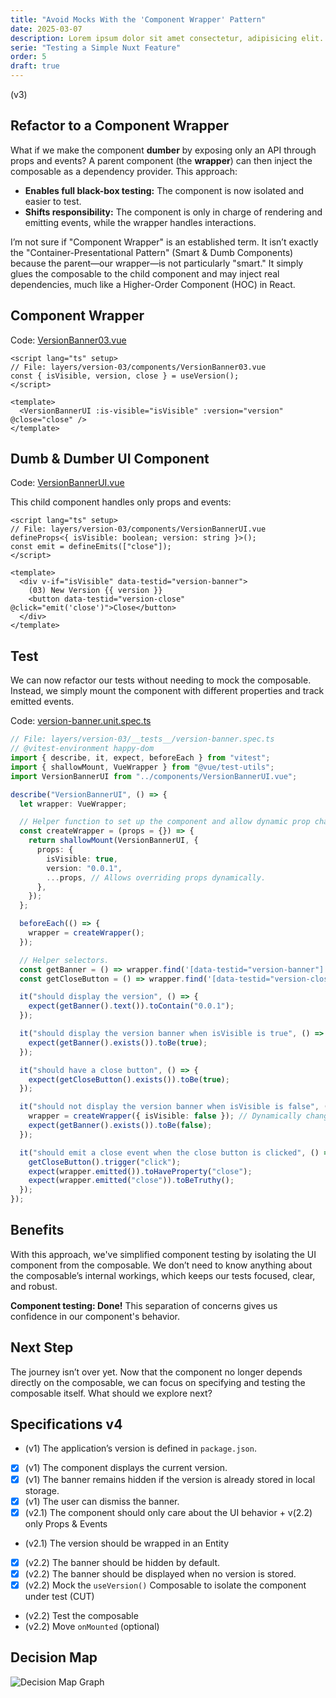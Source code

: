 ```yaml
---
title: "Avoid Mocks With the 'Component Wrapper' Pattern"
date: 2025-03-07
description: Lorem ipsum dolor sit amet consectetur, adipisicing elit. Repellendus assumenda deleniti itaque molestias odio quidem praesentium, numquam veniam animi ipsam velit iure atque delectus debitis quisquam tempore optio ea corrupti.
serie: "Testing a Simple Nuxt Feature"
order: 5
draft: true
---
```


(v3)

## Refactor to a Component Wrapper

What if we make the component **dumber** by exposing only an API through props and events? A parent component (the **wrapper**) can then inject the composable as a dependency provider. This approach:

- **Enables full black-box testing:** The component is now isolated and easier to test.
- **Shifts responsibility:** The component is only in charge of rendering and emitting events, while the wrapper handles interactions.

I’m not sure if "Component Wrapper" is an established term. It isn’t exactly the "Container-Presentational Pattern" (Smart & Dumb Components) because the parent—our wrapper—is not particularly "smart." It simply glues the composable to the child component and may inject real dependencies, much like a Higher-Order Component (HOC) in React.

## Component Wrapper

Code: [VersionBanner03.vue](https://github.com/jeromeabel/nuxt-clean-architecture/blob/feat/version-banner/layers/version-03/components/VersionBanner03.vue)

```vue
<script lang="ts" setup>
// File: layers/version-03/components/VersionBanner03.vue
const { isVisible, version, close } = useVersion();
</script>

<template>
  <VersionBannerUI :is-visible="isVisible" :version="version" @close="close" />
</template>
```

## Dumb & Dumber UI Component

Code: [VersionBannerUI.vue](https://github.com/jeromeabel/nuxt-clean-architecture/blob/feat/version-banner/layers/version-03/components/VersionBannerUI.vue)

This child component handles only props and events:

```vue
<script lang="ts" setup>
// File: layers/version-03/components/VersionBannerUI.vue
defineProps<{ isVisible: boolean; version: string }>();
const emit = defineEmits(["close"]);
</script>

<template>
  <div v-if="isVisible" data-testid="version-banner">
    (03) New Version {{ version }}
    <button data-testid="version-close" @click="emit('close')">Close</button>
  </div>
</template>
```

## Test

We can now refactor our tests without needing to mock the composable. Instead, we simply mount the component with different properties and track emitted events.

Code: [version-banner.unit.spec.ts](https://github.com/jeromeabel/nuxt-clean-architecture/blob/feat/version-banner/layers/version-03/__tests__/version-banner.unit.spec.ts)

```ts
// File: layers/version-03/__tests__/version-banner.spec.ts
// @vitest-environment happy-dom
import { describe, it, expect, beforeEach } from "vitest";
import { shallowMount, VueWrapper } from "@vue/test-utils";
import VersionBannerUI from "../components/VersionBannerUI.vue";

describe("VersionBannerUI", () => {
  let wrapper: VueWrapper;

  // Helper function to set up the component and allow dynamic prop changes.
  const createWrapper = (props = {}) => {
    return shallowMount(VersionBannerUI, {
      props: {
        isVisible: true,
        version: "0.0.1",
        ...props, // Allows overriding props dynamically.
      },
    });
  };

  beforeEach(() => {
    wrapper = createWrapper();
  });

  // Helper selectors.
  const getBanner = () => wrapper.find('[data-testid="version-banner"]');
  const getCloseButton = () => wrapper.find('[data-testid="version-close"]');

  it("should display the version", () => {
    expect(getBanner().text()).toContain("0.0.1");
  });

  it("should display the version banner when isVisible is true", () => {
    expect(getBanner().exists()).toBe(true);
  });

  it("should have a close button", () => {
    expect(getCloseButton().exists()).toBe(true);
  });

  it("should not display the version banner when isVisible is false", () => {
    wrapper = createWrapper({ isVisible: false }); // Dynamically change the prop value.
    expect(getBanner().exists()).toBe(false);
  });

  it("should emit a close event when the close button is clicked", () => {
    getCloseButton().trigger("click");
    expect(wrapper.emitted()).toHaveProperty("close");
    expect(wrapper.emitted("close")).toBeTruthy();
  });
});
```

## Benefits

With this approach, we've simplified component testing by isolating the UI component from the composable. We don’t need to know anything about the composable’s internal workings, which keeps our tests focused, clear, and robust.

**Component testing: Done!** This separation of concerns gives us confidence in our component's behavior.

## Next Step

The journey isn’t over yet. Now that the component no longer depends directly on the composable, we can focus on specifying and testing the composable itself. What should we explore next?

## Specifications v4

- (v1) The application’s version is defined in `package.json`.
- [x] (v1) The component displays the current version.
- [x] (v1) The banner remains hidden if the version is already stored in local storage.
- [x] (v1) The user can dismiss the banner.
- [x] (v2.1) The component should only care about the UI behavior + v(2.2) only Props & Events
- (v2.1) The version should be wrapped in an Entity
- [x] (v2.2) The banner should be hidden by default.
- [x] (v2.2) The banner should be displayed when no version is stored.
- [x] (v2.2) Mock the `useVersion()` Composable to isolate the component under test (CUT)
- (v2.2) Test the composable
- (v2.2) Move `onMounted` (optional)

## Decision Map

![Decision Map Graph](/blog/testing-a-simple-nuxt-feature/05-avoid-mocking-with-the-component-wrapper-pattern.svg)
